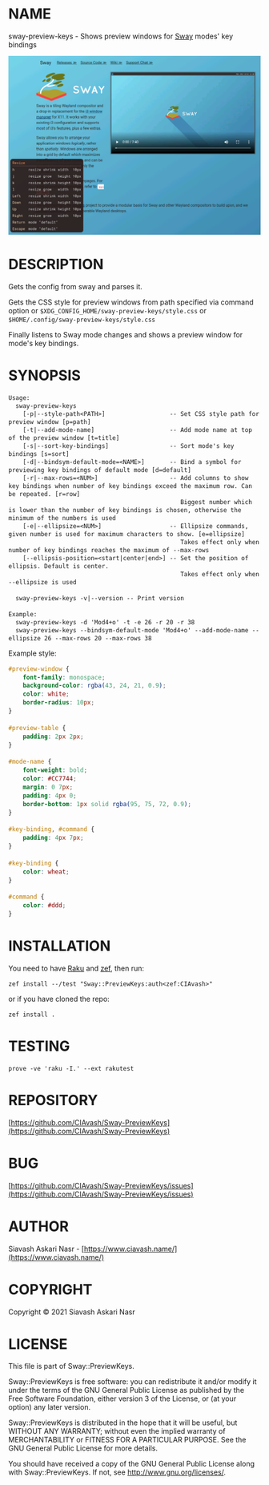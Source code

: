 NAME
====

sway-preview-keys - Shows preview windows for [Sway](https://swaywm.org/) modes' key bindings

![screenshot of sway-preview-keys](screenshots/sway-preview-keys.png)

DESCRIPTION
===========

Gets the config from sway and parses it.

Gets the CSS style for preview windows from path specified via command option or `$XDG_CONFIG_HOME/sway-preview-keys/style.css` or `$HOME/.config/sway-preview-keys/style.css`

Finally listens to Sway mode changes and shows a preview window for mode's key bindings.

SYNOPSIS
========

    Usage:
      sway-preview-keys
        [-p|--style-path<PATH>]                  -- Set CSS style path for preview window [p=path]
        [-t|--add-mode-name]                     -- Add mode name at top of the preview window [t=title]
        [-s|--sort-key-bindings]                 -- Sort mode's key bindings [s=sort]
        [-d|--bindsym-default-mode=<NAME>]       -- Bind a symbol for previewing key bindings of default mode [d=default]
        [-r|--max-rows=<NUM>]                    -- Add columns to show key bindings when number of key bindings exceed the maximum row. Can be repeated. [r=row]
                                                    Biggest number which is lower than the number of key bindings is chosen, otherwise the minimum of the numbers is used
        [-e|--ellipsize=<NUM>]                   -- Ellipsize commands, given number is used for maximum characters to show. [e=ellipsize]
                                                    Takes effect only when number of key bindings reaches the maximum of --max-rows
        [--ellipsis-position=<start|center|end>] -- Set the position of ellipsis. Default is center.
                                                    Takes effect only when --ellipsize is used

      sway-preview-keys -v|--version -- Print version

    Example:
      sway-preview-keys -d 'Mod4+o' -t -e 26 -r 20 -r 38
      sway-preview-keys --bindsym-default-mode 'Mod4+o' --add-mode-name --ellipsize 26 --max-rows 20 --max-rows 38

Example style:

```css
#preview-window {
    font-family: monospace;
    background-color: rgba(43, 24, 21, 0.9);
    color: white;
    border-radius: 10px;
}

#preview-table {
    padding: 2px 2px;
}

#mode-name {
    font-weight: bold;
    color: #CC7744;
    margin: 0 7px;
    padding: 4px 0;
    border-bottom: 1px solid rgba(95, 75, 72, 0.9);
}

#key-binding, #command {
    padding: 4px 7px;
}

#key-binding {
    color: wheat;
}

#command {
    color: #ddd;
}
```

INSTALLATION
============

You need to have [Raku](https://www.raku-lang.ir/en) and [zef](https://github.com/ugexe/zef), then run:

```console
zef install --/test "Sway::PreviewKeys:auth<zef:CIAvash>"
```

or if you have cloned the repo:

```console
zef install .
```

TESTING
=======

```console
prove -ve 'raku -I.' --ext rakutest
```

REPOSITORY
==========

[https://github.com/CIAvash/Sway-PreviewKeys](https://github.com/CIAvash/Sway-PreviewKeys)

BUG
===

[https://github.com/CIAvash/Sway-PreviewKeys/issues](https://github.com/CIAvash/Sway-PreviewKeys/issues)

AUTHOR
======

Siavash Askari Nasr - [https://www.ciavash.name/](https://www.ciavash.name/)

COPYRIGHT
=========

Copyright © 2021 Siavash Askari Nasr

LICENSE
=======

This file is part of Sway::PreviewKeys.

Sway::PreviewKeys is free software: you can redistribute it and/or modify it under the terms of the GNU General Public License as published by the Free Software Foundation, either version 3 of the License, or (at your option) any later version.

Sway::PreviewKeys is distributed in the hope that it will be useful, but WITHOUT ANY WARRANTY; without even the implied warranty of MERCHANTABILITY or FITNESS FOR A PARTICULAR PURPOSE. See the GNU General Public License for more details.

You should have received a copy of the GNU General Public License along with Sway::PreviewKeys. If not, see <http://www.gnu.org/licenses/>.

